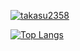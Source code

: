 [![takasu2358](https://github-readme-stats.vercel.app/api?username=takasu2358&theme=vue-dark&show_icons=true)](https://github.com/takasu2358/github-readme-stat)

[![Top Langs](https://github-readme-stats.vercel.app/api/top-langs/?username=takasu2358&theme=vue-dark&show_icons=true&layout=compact)](https://github.com/takasu2358/github-readme-stats)
